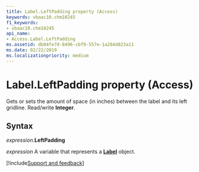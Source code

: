 ```yaml
---
title: Label.LeftPadding property (Access)
keywords: vbaac10.chm10245
f1_keywords:
- vbaac10.chm10245
api_name:
- Access.Label.LeftPadding
ms.assetid: db04fe7d-8496-cbf9-557e-1a284d823a11
ms.date: 02/22/2019
ms.localizationpriority: medium
---
```



# Label.LeftPadding property (Access)

Gets or sets the amount of space (in inches) between the label and its left gridline. Read/write **Integer**.


## Syntax

_expression_.**LeftPadding**

_expression_ A variable that represents a **[Label](Access.Label.md)** object.




[!include[Support and feedback](~/includes/feedback-boilerplate.md)]